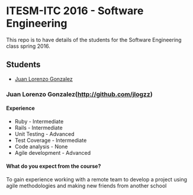 # ITESM-ITC 2016 - Software Engineering

This repo is to have details of the students for the Software Engineering class spring 2016.


## Students

* [Juan Lorenzo Gonzalez](./juanlorenzo.md)

### Juan Lorenzo Gonzalez(http://github.com/jlogzz)

#### Experience

* Ruby - Intermediate
* Rails - Intermediate
* Unit Testing - Advanced
* Test Coverage - Intermediate
* Code analysis - None
* Agile development - Advanced

#### What do you expect from the course?

To gain experience working with a remote team to develop a project using agile methodologies and making new friends from another school
